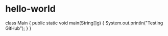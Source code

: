 # hello-world
class Main
{
  public static void main(String[]g)
  {
    System.out.println("Testing GitHub");
  }
}
